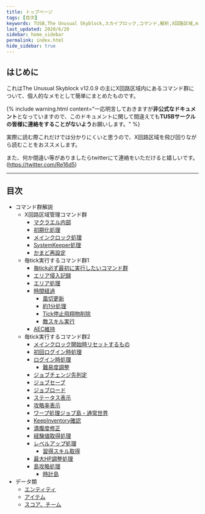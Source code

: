 ```yaml
---
title: トップページ
tags: [目次]
keywords: TUSB,The Unusual Skyblock,スカイブロック,コマンド,解析,X回路区域,minecraft,マインクラフト,配布ワールド
last_updated: 2020/6/20
sidebar: home_sidebar
permalink: index.html
hide_sidebar: true
---
```


## はじめに

これはThe Unusual Skyblock v12.0.9 の主にX回路区域内にあるコマンド群について、個人的なメモとして簡単にまとめたものです。

{% include warning.html content="一応明言しておきますが**非公式なドキュメント**となっていますので、このドキュメントに関して間違えても**TUSBサークルの皆様に連絡をすることがないよう**お願いします。" %}

実際に読む際これだけでは分かりにくいと思うので、X回路区域を飛び回りながら読むことをおススメします。

また、何か間違い等がありましたらtwitterにて連絡をいただけると嬉しいです。(<https://twitter.com/Re16d5>)

---

## 目次

- コマンド群解説
  - X回路区域管理コマンド群
    - [マクラエル内部](insideMcLawell.html)
    - [初期化処理](initializeProcessing.html)
    - [メインクロック処理](mainclockProcessing.html)
    - [SystemKeeper処理](systemkeeperProcessing.html)
    - [かまど再設定](furnaceProcessing.html)
  - 毎tick実行するコマンド群1
    - [毎tick必ず最初に実行したいコマンド群](runFirst.html)
    - [エリア侵入記録](areaRecord.html)
    - [エリア処理](areaProcessing.html)
    - [時間経過](timeElapsed.html)
      - [風切更新](kazakiriUpdata.html)
      - [約1分処理](oneMinProcessing.html)
      - [Tick停止飛翔物削除](tickStopDelete.html)
      - [敵スキル実行](runMobSkill.html)
    - [AEC維持](aecMaintenance.html)
  - 毎tick実行するコマンド群2
    - [メインクロック開始時リセットするもの](reset.html)
    - [初回ログイン時処理](firstLoginProcessing.html)
    - [ログイン時処理](loginProcessing.html)
      - [難易度調整](difficultyAdjustment.html)
    - [ジョブチェンジ先判定](jobChangeJudgement.html)
    - [ジョブセーブ](jobSave.html)
    - [ジョブロード](jobLoad.html)
    - [ステータス表示](statusDisplay.html)
    - [攻略率表示](conquerDisplay.html)
    - [ワープ処理ジョブ島・通常世界](warpProcessing.html)
    - [KeepInventory確認](keepInventoryCheck.html)
    - [満腹度修正](satietyFix.html)
    - [経験値取得処理](expProcessing.html)
    - [レベルアップ処理](levelupProcessing.html)
      - [習得スキル取得](skillAcquisition.html)
    - [最大HP調整処理](hpFix.html)
    - [島攻略処理](conquerProcessing.html)
      - [時計島](clockIslandProcessing.html)
- データ類
  - [エンティティ](TUSB_Analysis_Entity.html)
  - [アイテム](TUSB_Analysis_Item.html)
  - [スコア、チーム](TUSB_Analysis_Data.html)
